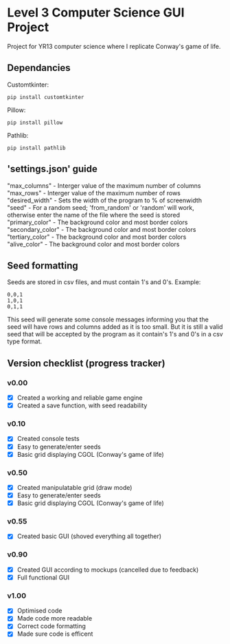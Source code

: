 # Level 3 Computer Science GUI Project
Project for YR13 computer science where I replicate Conway's game of life.

## Dependancies
Customtkinter:
```
pip install customtkinter
```
Pillow:
```
pip install pillow
```
Pathlib:
```
pip install pathlib
```

## 'settings.json' guide
"max_columns" - Interger value of the maximum number of columns <br />
"max_rows" - Interger value of the maximum number of rows <br />
"desired_width" - Sets the width of the program to % of screenwidth <br />
"seed" - For a random seed; 'from_random' or 'random' will work, otherwise enter the name of the file where the seed is stored <br />
"primary_color" - The background color and most border colors <br />
"secondary_color" - The background color and most border colors <br />
"tertiary_color" - The background color and most border colors <br />
"alive_color" - The background color and most border colors <br />

## Seed formatting
Seeds are stored in csv files, and must contain 1's and 0's.
Example:
```
0,0,1
1,0,1
0,1,1
```
This seed will generate some console messages informing you that the seed will have rows and columns added as it is too small. But it is still a valid seed that will be accepted by the program as it contain's 1's and 0's in a csv type format.

## Version checklist (progress tracker)
### v0.00
- [x] Created a working and reliable game engine
- [x] Created a save function, with seed readability

### v0.10
- [x] Created console tests
- [x] Easy to generate/enter seeds
- [x] Basic grid displaying CGOL (Conway's game of life)

### v0.50
- [x] Created manipulatable grid (draw mode)
- [x] Easy to generate/enter seeds
- [x] Basic grid displaying CGOL (Conway's game of life)

### v0.55
- [x] Created basic GUI (shoved everything all together)

### v0.90
- [x] Created GUI according to mockups (cancelled due to feedback)
- [x] Full functional GUI

### v1.00
- [x] Optimised code
- [x] Made code more readable
- [x] Correct code formatting
- [x] Made sure code is efficent